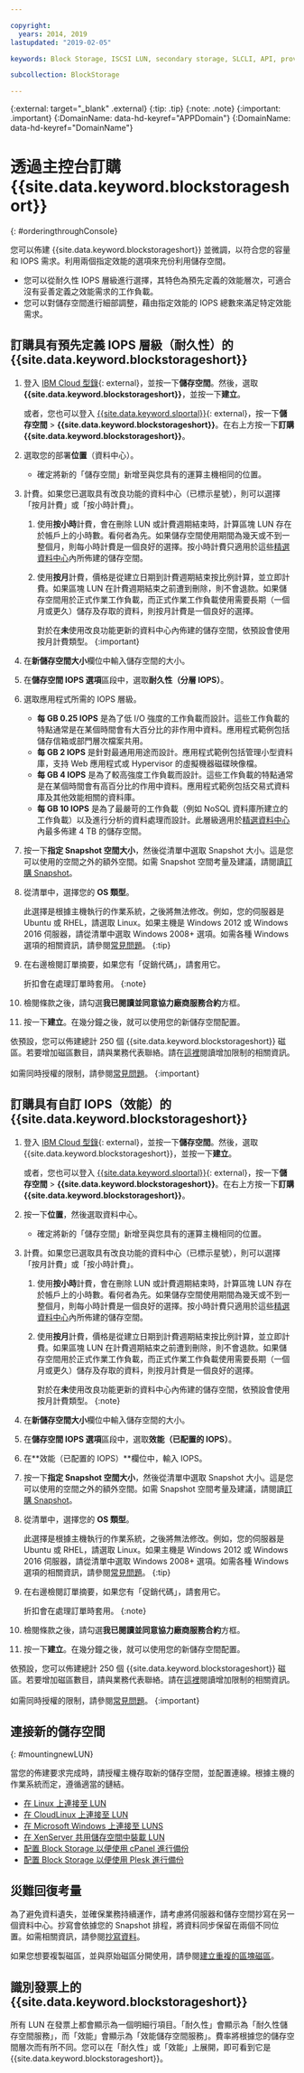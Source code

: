 ```yaml
---

copyright:
  years: 2014, 2019
lastupdated: "2019-02-05"

keywords: Block Storage, ISCSI LUN, secondary storage, SLCLI, API, provisioning

subcollection: BlockStorage

---
```

{:external: target="_blank" .external}
{:tip: .tip}
{:note: .note}
{:important: .important}
{:DomainName: data-hd-keyref="APPDomain"}
{:DomainName: data-hd-keyref="DomainName"}


# 透過主控台訂購 {{site.data.keyword.blockstorageshort}}
{: #orderingthroughConsole}

您可以佈建 {{site.data.keyword.blockstorageshort}} 並微調，以符合您的容量和 IOPS 需求。利用兩個指定效能的選項來充份利用儲存空間。

- 您可以從耐久性 IOPS 層級進行選擇，其特色為預先定義的效能層次，可適合沒有妥善定義之效能需求的工作負載。
- 您可以對儲存空間進行細部調整，藉由指定效能的 IOPS 總數來滿足特定效能需求。

## 訂購具有預先定義 IOPS 層級（耐久性）的 {{site.data.keyword.blockstorageshort}}

1. 登入 [IBM Cloud 型錄](https://{DomainName}/catalog){: external}，並按一下**儲存空間**。然後，選取 **{{site.data.keyword.blockstorageshort}}**，並按一下**建立**。

   或者，您也可以登入 [{{site.data.keyword.slportal}}](https://control.softlayer.com/){: external}，按一下**儲存空間** > **{{site.data.keyword.blockstorageshort}}**。在右上方按一下**訂購 {{site.data.keyword.blockstorageshort}}**。

2. 選取您的部署**位置**（資料中心）。
   - 確定將新的「儲存空間」新增至與您具有的運算主機相同的位置。
3. 計費。如果您已選取具有改良功能的資料中心（已標示星號），則可以選擇「按月計費」或「按小時計費」。
     1. 使用**按小時**計費，會在刪除 LUN 或計費週期結束時，計算區塊 LUN 存在於帳戶上的小時數。看何者為先。如果儲存空間使用期間為幾天或不到一整個月，則每小時計費是一個良好的選擇。按小時計費只適用於這些[精選資料中心](/docs/infrastructure/BlockStorage?topic=BlockStorage-news)內所佈建的儲存空間。
     2. 使用**按月**計費，價格是從建立日期到計費週期結束按比例計算，並立即計費。如果區塊 LUN 在計費週期結束之前遭到刪除，則不會退款。如果儲存空間用於正式作業工作負載，而正式作業工作負載使用需要長期（一個月或更久）儲存及存取的資料，則按月計費是一個良好的選擇。
        

        對於在**未**使用改良功能更新的資料中心內佈建的儲存空間，依預設會使用按月計費類型。
        {:important}
4. 在**新儲存空間大小**欄位中輸入儲存空間的大小。
5. 在**儲存空間 IOPS 選項**區段中，選取**耐久性（分層 IOPS）**。
6. 選取應用程式所需的 IOPS 層級。
    - **每 GB 0.25 IOPS** 是為了低 I/O 強度的工作負載而設計。這些工作負載的特點通常是在某個時間會有大百分比的非作用中資料。應用程式範例包括儲存信箱或部門層次檔案共用。
    - **每 GB 2 IOPS** 是針對最通用用途而設計。應用程式範例包括管理小型資料庫，支持 Web 應用程式或 Hypervisor 的虛擬機器磁碟映像檔。
    - **每 GB 4 IOPS** 是為了較高強度工作負載而設計。這些工作負載的特點通常是在某個時間會有高百分比的作用中資料。應用程式範例包括交易式資料庫及其他效能相關的資料庫。
    - **每 GB 10 IOPS** 是為了最嚴苛的工作負載（例如 NoSQL 資料庫所建立的工作負載）以及進行分析的資料處理而設計。此層級適用於[精選資料中心](/docs/infrastructure/BlockStorage?topic=BlockStorage-news)內最多佈建 4 TB 的儲存空間。
7. 按一下**指定 Snapshot 空間大小**，然後從清單中選取 Snapshot 大小。這是您可以使用的空間之外的額外空間。如需 Snapshot 空間考量及建議，請閱讀[訂購 Snapshot](/docs/infrastructure/BlockStorage?topic=BlockStorage-orderingsnapshots)。
8. 從清單中，選擇您的 **OS 類型**。<br/>

   此選擇是根據主機執行的作業系統，之後將無法修改。例如，您的伺服器是 Ubuntu 或 RHEL，請選取 Linux。如果主機是 Windows 2012 或 Windows 2016 伺服器，請從清單中選取 Windows 2008+ 選項。如需各種 Windows 選項的相關資訊，請參閱[常見問題](/docs/infrastructure/BlockStorage?topic=block-storage-faqs)。
   {:tip}
9. 在右邊檢閱訂單摘要，如果您有「促銷代碼」，請套用它。

   折扣會在處理訂單時套用。
   {:note}
10. 檢閱條款之後，請勾選**我已閱讀並同意協力廠商服務合約**方框。
11. 按一下**建立**。在幾分鐘之後，就可以使用您的新儲存空間配置。

依預設，您可以佈建總計 250 個 {{site.data.keyword.blockstorageshort}} 磁區。若要增加磁區數目，請與業務代表聯絡。請在[這裡](/docs/infrastructure/BlockStorage?topic=BlockStorage-managingstoragelimits)閱讀增加限制的相關資訊。<br/><br/>如需同時授權的限制，請參閱[常見問題](/docs/infrastructure/BlockStorage?topic=block-storage-faqs)。
{:important}

## 訂購具有自訂 IOPS（效能）的 {{site.data.keyword.blockstorageshort}}

1. 登入 [IBM Cloud 型錄](https://{DomainName}/catalog){: external}，並按一下**儲存空間**。然後，選取 {{site.data.keyword.blockstorageshort}}，並按一下**建立**。

   或者，您也可以登入 [{{site.data.keyword.slportal}}](https://control.softlayer.com/){: external}，按一下**儲存空間** > **{{site.data.keyword.blockstorageshort}}**。在右上方按一下**訂購 {{site.data.keyword.blockstorageshort}}**。
2. 按一下**位置**，然後選取資料中心。
   - 確定將新的「儲存空間」新增至與您具有的運算主機相同的位置。
3. 計費。如果您已選取具有改良功能的資料中心（已標示星號），則可以選擇「按月計費」或「按小時計費」。
     1. 使用**按小時**計費，會在刪除 LUN 或計費週期結束時，計算區塊 LUN 存在於帳戶上的小時數。看何者為先。如果儲存空間使用期間為幾天或不到一整個月，則每小時計費是一個良好的選擇。按小時計費只適用於這些[精選資料中心](/docs/infrastructure/BlockStorage?topic=BlockStorage-news)內所佈建的儲存空間。
     2. 使用**按月**計費，價格是從建立日期到計費週期結束按比例計算，並立即計費。如果區塊 LUN 在計費週期結束之前遭到刪除，則不會退款。如果儲存空間用於正式作業工作負載，而正式作業工作負載使用需要長期（一個月或更久）儲存及存取的資料，則按月計費是一個良好的選擇。
        

        對於在**未**使用改良功能更新的資料中心內佈建的儲存空間，依預設會使用按月計費類型。
        {:note}
4. 在**新儲存空間大小**欄位中輸入儲存空間的大小。
5. 在**儲存空間 IOPS 選項**區段中，選取**效能（已配置的 IOPS）**。
6. 在**效能（已配置的 IOPS）**欄位中，輸入 IOPS。
7. 按一下**指定 Snapshot 空間大小**，然後從清單中選取 Snapshot 大小。這是您可以使用的空間之外的額外空間。如需 Snapshot 空間考量及建議，請閱讀[訂購 Snapshot](/docs/infrastructure/BlockStorage?topic=BlockStorage-orderingsnapshots)。
8. 從清單中，選擇您的 **OS 類型**。<br/>

   此選擇是根據主機執行的作業系統，之後將無法修改。例如，您的伺服器是 Ubuntu 或 RHEL，請選取 Linux。如果主機是 Windows 2012 或 Windows 2016 伺服器，請從清單中選取 Windows 2008+ 選項。如需各種 Windows 選項的相關資訊，請參閱[常見問題](/docs/infrastructure/BlockStorage?topic=block-storage-faqs)。
   {:tip}
9. 在右邊檢閱訂單摘要，如果您有「促銷代碼」，請套用它。

   折扣會在處理訂單時套用。
   {:note}
10. 檢閱條款之後，請勾選**我已閱讀並同意協力廠商服務合約**方框。
11. 按一下**建立**。在幾分鐘之後，就可以使用您的新儲存空間配置。

依預設，您可以佈建總計 250 個 {{site.data.keyword.blockstorageshort}} 磁區。若要增加磁區數目，請與業務代表聯絡。請在[這裡](/docs/infrastructure/BlockStorage?topic=BlockStorage-managingstoragelimits)閱讀增加限制的相關資訊。<br/><br/>如需同時授權的限制，請參閱[常見問題](/docs/infrastructure/BlockStorage?topic=block-storage-faqs)。
{:important}

## 連接新的儲存空間
{: #mountingnewLUN}

當您的佈建要求完成時，請授權主機存取新的儲存空間，並配置連線。根據主機的作業系統而定，遵循適當的鏈結。
- [在 Linux 上連接至 LUN](/docs/infrastructure/BlockStorage?topic=BlockStorage-mountingLinux)
- [在 CloudLinux 上連接至 LUN](/docs/infrastructure/BlockStorage?topic=BlockStorage-mountingCloudLinux)
- [在 Microsoft Windows 上連接至 LUNS](/docs/infrastructure/BlockStorage?topic=BlockStorage-mountingWindows)
- [在 XenServer 共用儲存空間中裝載 LUN](/docs/infrastructure/virtualization?topic=Virtualization-setting-up-and-mounting-an-iscsi-node-in-xenserver-shared-storage)
- [配置 Block Storage 以便使用 cPanel 進行備份](/docs/infrastructure/BlockStorage?topic=BlockStorage-cPanelBackups)
- [配置 Block Storage 以便使用 Plesk 進行備份](/docs/infrastructure/BlockStorage?topic=BlockStorage-PleskBackups)

## 災難回復考量

為了避免資料遺失，並確保業務持續運作，請考慮將伺服器和儲存空間抄寫在另一個資料中心。抄寫會依據您的 Snapshot 排程，將資料同步保留在兩個不同位置。如需相關資訊，請參閱[抄寫資料](/docs/infrastructure/BlockStorage?topic=BlockStorage-replication)。

如果您想要複製磁區，並與原始磁區分開使用，請參閱[建立重複的區塊磁區](/docs/infrastructure/BlockStorage?topic=BlockStorage-duplicatevolume)。


## 識別發票上的 {{site.data.keyword.blockstorageshort}}

所有 LUN 在發票上都會顯示為一個明細行項目。「耐久性」會顯示為「耐久性儲存空間服務」，而「效能」會顯示為「效能儲存空間服務」。費率將根據您的儲存空間層次而有所不同。您可以在「耐久性」或「效能」上展開，即可看到它是 {{site.data.keyword.blockstorageshort}}。
